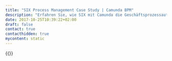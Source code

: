 ```yaml
---
title: "SIX Process Management Case Study | Camunda BPM"
description: "Erfahren Sie, wie SIX mit Camunda die Geschäftsprozessautomatisierung organisiert und die Effizienz im Unternehmen gesteigert hat. Camunda ist der Marktführer für Workflow-Automatisierung basierend auf Java und BPMN 2.0."
date: 2017-10-25T10:39:22+02:00
draft: false
contact: true
contacthidden: true
mycontent: static
---
```

{{<case-study-single
company="SIX"
companydescription="SIX betreibt und entwickelt Infrastrukturdienstleistungen in den Geschäftseinheiten Securities & Exchanges, Banking Services und Financial Information mit dem Ziel, die Effizienz, Qualität und Innovationskraft über die gesamte Wertschöpfungskette des Schweizer Finanzplatzes zu erhöhen. Das Unternehmen befindet sich im Besitz seiner Nutzer (127 Banken) und erwirtschaftete 2018 mit rund 2'600 Mitarbeitenden und einer Präsenz in 20 Ländern einen Betriebsertrag von über 1,9 Milliarden Schweizer Franken sowie ein Konzernergebnis von 221,3 Millionen Schweizer Franken."
customerquote=""
teaser=""
usecase=""
videolink=""
logo="//images.ctfassets.net/vpidbgnakfvf/1t7BNkY1MllUEwmUWPStmj/5a663e3b9b923d8c828375dbf164856b/SIX_logo_a3_red_rgb.png"
pdf=""
thumbnail="">}}